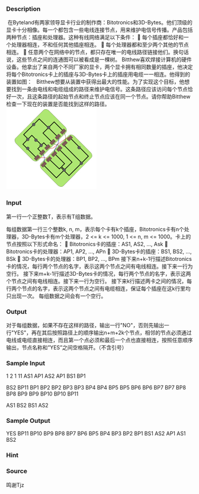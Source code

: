 
### Description
 在Byteland有两家领导显卡行业的制作商：Bitotronics和3D-Bytes。他们顶级的显卡十分相像。每一个都包含一些电线连接节点，用来维护电信号传播。产品包括两种节点：插座和处理器。这种有线网络满足以下条件：
 每个插座都恰好和一个处理器相连，不和任何其他插座相连。
 每个处理器都和至少两个其他的节点相连。
 任意两个在网络中的节点，都只存在唯一的电线路径链接他们。换句话说，这些节点之间的连通图可以被看成是一棵树。
Bitthew喜欢焊接计算机的硬件设备。他拿出了来自两个不同厂家的显卡，两个显卡拥有相同数量的插座，他决定将每个Bitotronics卡上的插座与3D-Bytes卡上的插座用电缆一一相连。他得到的装置如图：
 
Bitthew想要从装置中获得出最大的性能。为了实现这个目标，他想要找到一条由电线和电缆组成的路径来维护电信号。这条路径应该访问每个节点恰好一次，且这条路径的起始节点和终止节点应该在同一个节点。请你帮助Bitthew检查一下现在的装置是否能找到这样的路径。
![](/JudgeOnline/upload/201505/K.jpg)
### Input
第一行一个正整数T，表示有T组数据。

每组数据第一行三个整数k, n, m，表示每个卡有k个插座，Bitotronics卡有n个处理器，3D-Bytes卡有m个处理器，2 <= k <= 1000, 1 <= n, m <= 1000。卡上的节点按照以下形式命名：
 Bitotronics卡的插座：AS1, AS2, ..., Ask
 Bitotronics卡的处理器：AP1, AP2, ..., APn
 3D-Bytes卡的插座：BS1, BS2, ..., BSk
 3D-Bytes卡的处理器：BP1, BP2, ..., BPm
接下来n+k-1行描述Bitotronics卡的情况，每行两个节点的名字，表示这两个节点之间有电线相连。接下来一行为空行。
接下来m+k-1行描述3D-Bytes卡的情况，每行两个节点的名字，表示这两个节点之间有电线相连。接下来一行为空行。
接下来k行描述两卡之间的情况，每行两个节点的名字，表示这两个节点之间有电缆相连，保证每个插座在这k行里均只出现一次。
每组数据之间会有一个空行。

### Output
对于每组数据，如果不存在这样的路径，输出一行"NO"，否则先输出一行"YES"，再在其后按照路径上的顺序输出n+m+2k个节点，相邻的节点必须通过电线或电缆直接相连，而且第一个点必须和最后一个点也直接相连，按照任意顺序输出，节点名称和”YES”之间空格隔开。（不含引号）
### Sample Input
1
2 1 11
AS1 AP1
AS2 AP1
BS1 BP1

BS2 BP11
BP1 BP2
BP2 BP3
BP3 BP4
BP4 BP5
BP5 BP6
BP6 BP7
BP7 BP8
BP8 BP9
BP9 BP10
BP10 BP11

AS1 BS2
BS1 AS2


### Sample Output
YES BP11 BP10 BP9 BP8 BP7 BP6 BP5 BP4 BP3 BP2 BP1 BS1 AS2 AP1 AS1 BS2

### Hint

### Source
鸣谢Tjz